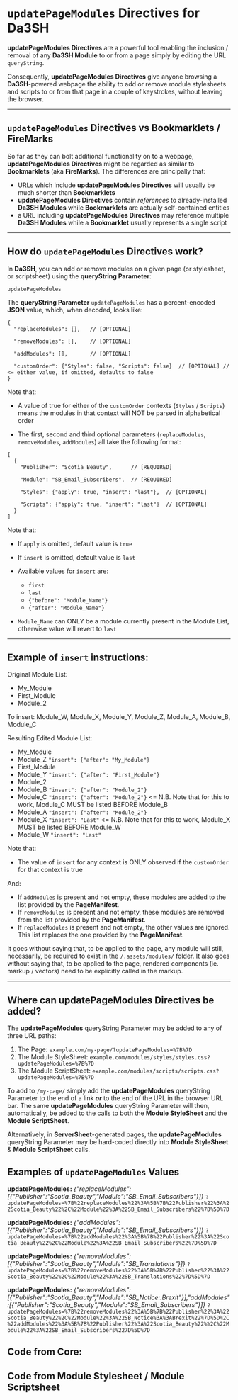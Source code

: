 # `updatePageModules` Directives for Da3SH
**updatePageModules Directives** are a powerful tool enabling the inclusion / removal of any **Da3SH Module** to or from a page simply by editing the URL  `queryString`.

Consequently, **updatePageModules Directives** give anyone browsing a **Da3SH**-powered webpage the ability to add or remove module stylesheets and scripts to or from that page in a couple of keystrokes, without leaving the browser.

_____

## `updatePageModules` Directives vs Bookmarklets / FireMarks
So far as they can bolt additional functionality on to a webpage, **updatePageModules Directives** might be regarded as similar to **Bookmarklets** (aka **FireMarks**). The differences are principally that:

 - URLs which include **updatePageModules Directives** will usually be much shorter than **Bookmarklets**
 - **updatePageModules Directives** contain *references* to already-installed **Da3SH Modules** while **Bookmarklets** are actually self-contained entities
 - a URL including **updatePageModules Directives** may reference multiple **Da3SH Modules** while a **Bookmarklet** usually represents a single script

______

## How do `updatePageModules` Directives work?
In **Da3SH**, you can add or remove modules on a given page (or stylesheet, or scriptsheet) using the **queryString Parameter**:

  `updatePageModules`


The **queryString Parameter** `updatePageModules` has a percent-encoded **JSON** value, which, when decoded, looks like:

```
{
  "replaceModules": [],   // [OPTIONAL]

  "removeModules": [],    // [OPTIONAL]

  "addModules": [],       // [OPTIONAL]

  "customOrder": {"Styles": false, "Scripts": false}  // [OPTIONAL]	// <= either value, if omitted, defaults to false
}
```

Note that:

  - A value of true for either of the `customOrder` contexts (`Styles` / `Scripts`) means the modules in that context will NOT be parsed in alphabetical order

  - The first, second and third optional parameters (`replaceModules`, `removeModules`, `addModules`) all take the following format:
 
```
[
  {
  	"Publisher": "Scotia_Beauty",      // [REQUIRED]

  	"Module": "SB_Email_Subscribers",  // [REQUIRED]

  	"Styles": {"apply": true, "insert": "last"},  // [OPTIONAL]

  	"Scripts": {"apply": true, "insert": "last"}  // [OPTIONAL]
  }                                      						
]	
```

Note that:

 - If `apply` is omitted, default value is `true`
 - If `insert` is omitted, default value is `last`
 
 - Available values for `insert` are:
   - `first`
   - `last`
   - `{"before": "Module_Name"}`
   - `{"after": "Module_Name"}`
   
 - `Module_Name` can ONLY be a module currently present in the Module List, otherwise value will revert to `last`

______

## Example of `insert` instructions:

Original Module List:

 - My_Module
 - First_Module
 - Module_2

To insert: Module_W, Module_X, Module_Y, Module_Z, Module_A, Module_B, Module_C

Resulting Edited Module List:

 - My_Module
 - Module_Z		`"insert": {"after": "My_Module"}`
 - First_Module
 - Module_Y		`"insert": {"after": "First_Module"}`
 - Module_2
 - Module_B   `"insert": {"after": "Module_2"}`
 - Module_C		`"insert": {"after": "Module_2"}` 	<= N.B. Note that for this to work, Module_C MUST be listed BEFORE Module_B
 - Module_A		`"insert": {"after": "Module_2"}`
 - Module_X		`"insert": "Last"`				          <= N.B. Note that for this to work, Module_X MUST be listed BEFORE Module_W
 - Module_W		`"insert": "Last"`

Note that:

  - The value of `insert` for any context is ONLY observed if the `customOrder` for that context is true 

And:

  - If `addModules` is present and not empty, these modules are added to the list provided by the **PageManifest**.
  - If `removeModules` is present and not empty, these modules are removed from the list provided by the **PageManifest**.
  - If `replaceModules` is present and not empty, the other values are ignored. This list replaces the one provided by the **PageManifest**.


It goes without saying that, to be applied to the page, any module will still, necessarily, be required to exist in the `/.assets/modules/` folder.
It also goes without saying that, to be applied to the page, rendered components (ie. markup / vectors) need to be explicitly called in the markup.


______

## Where can updatePageModules Directives be added?

The **updatePageModules** queryString Parameter may be added to any of three URL paths:

 1. The Page: `example.com/my-page/?updatePageModules=%7B%7D`
 2. The Module StyleSheet: `example.com/modules/styles/styles.css?updatePageModules=%7B%7D`
 3. The Module ScriptSheet: `example.com/modules/scripts/scripts.css?updatePageModules=%7B%7D`

 To add to `/my-page/` simply add the **updatePageModules** queryString Parameter to the end of a link ***or*** to the end of the URL in the browser URL bar.
 The same **updatePageModules** queryString Parameter will then, automatically, be added to the calls to both the **Module StyleSheet** and the **Module ScriptSheet**.
 
 Alternatively, in **ServerSheet**-generated pages, the **updatePageModules** queryString Parameter may be hard-coded directly into **Module StyleSheet** & **Module ScriptSheet** calls.


## Examples of `updatePageModules` Values

**updatePageModules:** *{"replaceModules":[{"Publisher":"Scotia_Beauty","Module":"SB_Email_Subscribers"}]}*
`?updatePageModules=%7B%22replaceModules%22%3A%5B%7B%22Publisher%22%3A%22Scotia_Beauty%22%2C%22Module%22%3A%22SB_Email_Subscribers%22%7D%5D%7D`

**updatePageModules:** *{"addModules":[{"Publisher":"Scotia_Beauty","Module":"SB_Email_Subscribers"}]}*
`?updatePageModules=%7B%22addModules%22%3A%5B%7B%22Publisher%22%3A%22Scotia_Beauty%22%2C%22Module%22%3A%22SB_Email_Subscribers%22%7D%5D%7D`

**updatePageModules:** *{"removeModules":[{"Publisher":"Scotia_Beauty","Module":"SB_Translations"}]}*
`?updatePageModules=%7B%22removeModules%22%3A%5B%7B%22Publisher%22%3A%22Scotia_Beauty%22%2C%22Module%22%3A%22SB_Translations%22%7D%5D%7D`

**updatePageModules:** *{"removeModules":[{"Publisher":"Scotia_Beauty","Module":"SB_Notice::Brexit"}],"addModules":[{"Publisher":"Scotia_Beauty","Module":"SB_Email_Subscribers"}]}*
`?updatePageModules=%7B%22removeModules%22%3A%5B%7B%22Publisher%22%3A%22Scotia_Beauty%22%2C%22Module%22%3A%22SB_Notice%3A%3ABrexit%22%7D%5D%2C%22addModules%22%3A%5B%7B%22Publisher%22%3A%22Scotia_Beauty%22%%2C%22Module%22%3A%22SB_Email_Subscribers%227D%5D%7D`



## Code from Core:



## Code from Module Stylesheet / Module Scriptsheet




